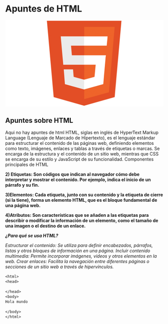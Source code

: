 # Apuntes de HTML
![imagen de fondo](images/HTML-5-Badge-Logo.png)

## Apuntes sobre HTML
Aqui no hay apuntes de html
HTML, siglas en inglés de HyperText Markup Language (Lenguaje de Marcado de Hipertexto), es el lenguaje estándar para estructurar el contenido de las páginas web, definiendo elementos como texto, imágenes, enlaces y tablas a través de etiquetas o marcas. Se encarga de la estructura y el contenido de un sitio web, mientras que CSS se encarga de su estilo y JavaScript de su funcionalidad. 
Componentes principales de HTML

**2) Etiquetas: Son códigos que indican al navegador cómo debe interpretar y mostrar el contenido. Por ejemplo, indica el inicio de un párrafo y su fin.**

**3)Elementos: Cada etiqueta, junto con su contenido y la etiqueta de cierre (si la tiene), forma un elemento HTML, que es el bloque fundamental de una página web.**

**4)Atributos: Son características que se añaden a las etiquetas para describir o modificar la información de un elemento, como el tamaño de una imagen o el destino de un enlace.**

***¿Para qué se usa HTML?***

_Estructurar el contenido: Se utiliza para definir encabezados, párrafos, listas y otros bloques de información en una página. 
Incluir contenido multimedia: Permite incorporar imágenes, videos y otros elementos en la web. 
Crear enlaces: Facilita la navegación entre diferentes páginas o secciones de un sitio web a través de hipervínculos._
```
<html>
<head>
  
</head>
<body>
Hola mundo
  
</body>
</html>

